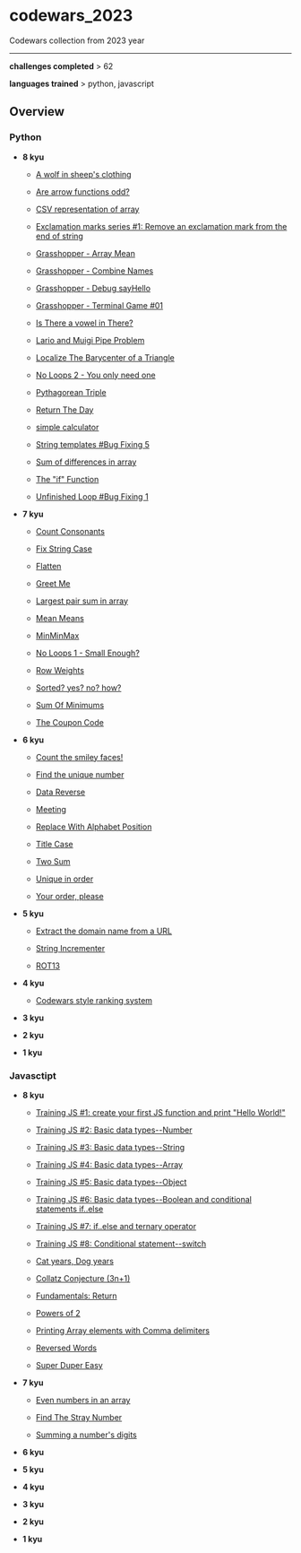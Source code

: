# codewars_2023

Codewars collection from 2023 year

---

**challenges completed** > 62

**languages trained** > python, javascript


## Overview 

### Python

- **8 kyu**

  - [A wolf in sheep's clothing](./python/8kyu/a_wolf_in_sheeps_clothing/challenge.md)
 
  - [Are arrow functions odd?](./python/8kyu/are_arrow_functions_odd/challenge.md)

  - [CSV representation of array](./python/8kyu/csv_representation_of_array/challenge.md)
  
  - [Exclamation marks series #1: Remove an exclamation mark from the end of string](./python/8kyu/exclamation_marks_series_01/challenge.md)

  - [Grasshopper - Array Mean](./python/8kyu/grasshopper_array_mean/challenge.md)

  - [Grasshopper - Combine Names](./python/8kyu/grasshopper_combine_names/challenge.md)

  - [Grasshopper - Debug sayHello](./python/8kyu/grasshopper_debug_sayhello/challenge.md)
 
  - [Grasshopper - Terminal Game #01](./python/8kyu/grasshopper_terminal_game_01/challenge.md)
  
  - [Is There a vowel in There?](./python/8kyu/is_there_a_vowel_in_there/challenge.md)
 
  - [Lario and Muigi Pipe Problem](./python/8kyu/lario_and_muigi_pipe_problem/challenge.md)

  - [Localize The Barycenter of a Triangle](./python/8kyu/localize_the_barycenter_of_a_triangle/challenge.md)
  
  - [No Loops 2 - You only need one](./python/8kyu/no_loops_2_-_you_only_need_one/challenge.md)
  
  - [Pythagorean Triple](./python/8kyu/pythagorean_triple/challenge.md)
  
  - [Return The Day](./python/8kyu/return_the_day/challenge.md)
  
  - [simple calculator](./python/8kyu/simple_calculator/challenge.md)

  - [String templates #Bug Fixing 5](./python/8kyu/string_templates_bug_fixing/challenge.md)
  
  - [Sum of differences in array](./python/8kyu/sum_of_differences_in_array/challenge.md)
  
  - [The "if" Function](./python/8kyu/the_if_function/challenge.md)
  
  - [Unfinished Loop #Bug Fixing 1](./python/8kyu/unfinished_loop_bug_fixing/challenge.md)

 
- **7 kyu**
  
  - [Count Consonants](./python/7kyu/count_consonants/challenge.md)
  
  - [Fix String Case](./python/7kyu/fix_string_case/challenge.md)
  
  - [Flatten](./python/7kyu/flatten/challenge.md) 
 
  - [Greet Me](./python/7kyu/greet_me/challenge.md)
  
  - [Largest pair sum in array](./python/7kyu/largest_pair_sum_in_array/challenge.md) 
  
  - [Mean Means](./python/7kyu/mean_means/challenge.md)

  - [MinMinMax](./python/7kyu/minminmax/challenge.md)
  
  - [No Loops 1 - Small Enough?](./python/7kyu/no_loops_1_-_small_enough/challenge.md)
  
  - [Row Weights](./python/7kyu/row_weights/challenge.md)
  
  - [Sorted? yes? no? how?](./python/7kyu/sorted_yes_no_how/challenge.md)
   
  - [Sum Of Minimums](./python/7kyu/sum_of_minimums/challenge.md)
   
  - [The Coupon Code](./python/7kyu/the_coupon_code/challenge.md) 
  
  
- **6 kyu**
  
  - [Count the smiley faces!](./python/6kyu/count_the_smiley_faces/challenge.md)

  - [Find the unique number](./python/6kyu/find_unique/challenge.md)
  
  - [Data Reverse](./python/6kyu/data_reverse/challenge.md)
  
  - [Meeting](./python/6kyu/meeting/challenge.md)
  
  - [Replace With Alphabet Position](./python/6kyu/replace_with_alphabet_position/challenge.md)
  
  - [Title Case](./python/6kyu/title_case/challenge.md)
  
  - [Two Sum](./python/6kyu/two_sum/challenge.md)
  
  - [Unique in order](./python/6kyu/unique_in_order/challenge.md)
    
  - [Your order, please](./python/6kyu/your_order_please/challenge.md)
  
- **5 kyu**

  - [Extract the domain name from a URL](./python/5kyu/extract_domain_name_from_url/challenge.md)
  
  - [String Incrementer](./python/5kyu/string_incrementer/challenge.md)
  
  - [ROT13](./python/5kyu/rot_13/challenge.md)
  
- **4 kyu**

  - [Codewars style ranking system](./python/4kyu/codewars_style_ranking_system/challenge.md)

- **3 kyu**
- **2 kyu**
- **1 kyu**

### Javasctipt

- **8 kyu**
  
  - [Training JS #1: create your first JS function and print "Hello World!"](./javascript/8kyu/01_training_js_first_function/challenge.md)
  
  - [Training JS #2: Basic data types--Number](./javascript/8kyu/02_training_js_number/challenge.md)
  
  - [Training JS #3: Basic data types--String](./javascript/8kyu/03_training_js_string/challenge.md)
  
  - [Training JS #4: Basic data types--Array](./javascript/8kyu/04_training_js_array/challenge.md)
  
  - [Training JS #5: Basic data types--Object](./javascript/8kyu/05_training_js_object/challenge.md)
  
  - [Training JS #6: Basic data types--Boolean and conditional statements if..else](./javascript/8kyu/06_training_js_boolean/challenge.md)
  
  - [Training JS #7: if..else and ternary operator](./javascript/8kyu/07_training_js_if_else_ternary/challenge.md)
  
  - [Training JS #8: Conditional statement--switch](./javascript/8kyu/08_training_js_switch/challenge.md)
  
  - [Cat years, Dog years](./javascript/8kyu/cat_years_dog_years/challenge.md)
  
  - [Collatz Conjecture (3n+1)](./javascript/8kyu/collatz_conjecture_(3n+1)/boiler/challenge.md)

  - [Fundamentals: Return](./javascript/8kyu/fundamentals_return/challenge.md)
  
  - [Powers of 2](./javascript/8kyu/powers_of_2/challenge.md)
  
  - [Printing Array elements with Comma delimiters](./javascript/8kyu/printing_array_elements_with_comma_delimiters/challenge.md)
  
  - [Reversed Words](./javascript/8kyu/reversed_words/challenge.md)

  - [Super Duper Easy](./javascript/8kyu/super_duper_easy/challenge.md)

- **7 kyu**

  - [Even numbers in an array](./javascript/7kyu/even_numbers_in_an_array/challenge.md)

  - [Find The Stray Number](./javascript/7kyu/find_stray_number/challenge.md)
  
  - [Summing a number's digits](./javascript/7kyu/summing_a_numbers_digits/challenge.md)
  
- **6 kyu**
- **5 kyu**
- **4 kyu**
- **3 kyu**
- **2 kyu**
- **1 kyu**
